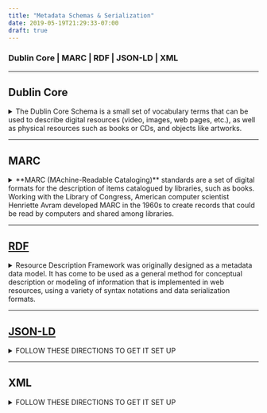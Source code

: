 ```yaml
---
title: "Metadata Schemas & Serialization"
date: 2019-05-19T21:29:33-07:00
draft: true
---
```


### Dublin Core | MARC | RDF | JSON-LD | XML

---

## Dublin Core
<details><summary>The Dublin Core Schema is a small set of vocabulary terms that can be used to describe digital resources (video, images, web pages, etc.), as well as physical resources such as books or CDs, and objects like artworks.</summary>

Dublin Core is an initiative to create a digital "library card catalog" for the Web. Dublin Core is made up of 15 metadata (data that describes data) elements that offer expanded cataloging information and improved document indexing for search engine programs.

### The 15 metadata elements used by Dublin Core are: 
1. title - the name given the resource
1. creator - the person or organization responsible for the content
1. subject - the topic covered
1. description - a textual outline of the content
1. publisher - those responsible for making the resource available
1. contributor - those who added to the content
1. date - when the resource was made available
1. type - a category for the content
1. format - how the resource is presented
1. identifier - numerical identifier for the content such as a URL
1. source - where the content originally derived from
1. language - in what language the content is written
1. relation - how the content relates to other resources, for instance, if it is a chapter in a book
1. coverage - where the resource is physically located
1. rights - a link to a copyright notice

### Two forms of Dublin Core exist: 
1. Simple Dublin Core and Qualified Dublin Core.
Simple Dublin Core expresses elements as attribute-value pairs using just the 15 metadata elements from the Dublin Core Metadata Element Set. 
2. Qualified Dublin Core increases the specificity of metadata by adding information about encoding schemes, enumerated lists of values, or other processing clues. While enabling searches to be more specific, qualifiers are also more complex and can pose challenges to interoperability.

Each method of recording or transferring Dublin Core metadata has its plusses and minuses. HTML, XML, RDF, and relational databases are among the more common methods.

The Dublin Core Metadata Initiative began in 1995, taking its name from the location of the original workshop, Dublin, Ohio. It has since become international in scope and has representatives from more than 20 countries now contributing. Dublin Core has always held that resource discovery should be independent from the medium of the resource. So, while Dublin Core targets electronic resources, it aims to be flexible enough to help in searches for more traditional formats of data too. Web sites, though, are the most common users of Dublin Core.

#### [Metadata Basics](http://dublincore.org/resources/metadata-basics/)
#### [DCMI Metadata Terms](http://www.dublincore.org/specifications/dublin-core/dcmi-terms/)

</details>

---

## MARC
<details><summary>**MARC (MAchine-Readable Cataloging)** standards are a set of digital formats for the description of items catalogued by libraries, such as books. Working with the Library of Congress, American computer scientist Henriette Avram developed MARC in the 1960s to create records that could be read by computers and shared among libraries.</summary>

http://www.librarian.net/talks/marcmetadata/#two

https://en.wikipedia.org/wiki/MARC_standards  
**MARC (MAchine-Readable Cataloging)** standards are a set of digital formats for the description of items catalogued by libraries, such as books. Working with the Library of Congress, American computer scientist Henriette Avram developed MARC in the 1960s to create records that could be read by computers and shared among libraries.

By 1971, MARC formats had become the US national standard for dissemination of bibliographic data. Two years later, they became the international standard. There are several versions of MARC in use around the world, the most predominant being MARC 21, created in 1999 as a result of the harmonization of U.S. and Canadian MARC formats, and UNIMARC, widely used in Europe. The MARC 21 family of standards now includes formats for authority records, holdings records, classification schedules, and community information, in addition to the format for bibliographic records.

#### MARC 21
MARC 21 was designed to redefine the original MARC record format for the 21st century and to make it more accessible to the international community. MARC 21 has formats for the following five types of data: Bibliographic Format, Authority Format, Holdings Format, Community Format, and Classification Data Format.[2] Currently MARC 21 has been implemented successfully by The British Library, the European Institutions and the major library institutions in the United States, and Canada.

MARC 21 is a result of the combination of the United States and Canadian MARC formats (USMARC and CAN/MARC). MARC21 is based on the NISO/ANSI standard Z39.2, which allows users of different software products to communicate with each other and to exchange data.

MARC 21 allows the use of two character sets, either MARC-8 or Unicode encoded as UTF-8. MARC-8 is based on ISO 2022 and allows the use of Hebrew, Cyrillic, Arabic, Greek, and East Asian scripts. MARC 21 in UTF-8 format allows all the languages supported by Unicode.

#### [A Very Brief Review of
the MARC 21 Bibliographic Format](http://web.simmons.edu/~joudrey/marc/)

The MARC (MAchine-Readable Cataloging) encoding system has been used to create electronic catalog records since the mid-1960s. The most current version for use in the United States is MARC 21, a harmonized version of USMARC and CAN/MARC, first published in 1999 and continually revised. Currently, the MARC encoding system holds the position of being the one used for bibliographic records in the vast majority of the world’s online catalogs, although this is poised for change.

##### MARC21 consists of five specific formats:

+ **Bibliographic format**: for encoding bibliographic data in records that are surrogates for information resources
+ **Authority format**: for encoding authority data collected in authority records created to help control the content of those surrogate record fields that are subject to authority control
+ **Holdings format**: for encoding data elements in holdings records that show the holdings and location data for information resources described in surrogate records
+ **Community information format**: for encoding data in records that contain information about events, programs, services, and the like
+ **Classification data format**: for encoding data elements related to classification numbers, the captions associated with them, their hierarchies, and the subject headings with which they correlate

Each MARC format is made up of three structural elements: 
+ the record structure
+ the content designation
+ the actual metadata content

**Record structure** refers to MARC's implementation of the Format for Information Exchange (ISO 2709) and Bibliographic Information Interchange (ANSI/NISO Z39.2), which address the technical aspects of the MARC standard.

**Content designation** refers to semantics. It addresses the use of tags and subfield codes to specifically identify and label the metadata held in parts of MARC records. Content designation allows automated library systems to process, index, and manipulate the data found in the record as needed.

**Content** refers to the metadata contained in the record, formatted according to content standards, controlled vocabularies, classification schemes, and the like.


#### Videos
+ [Beyond MARC: Metadata Standards for Digital Resources](https://www.youtube.com/watch?v=ozKg08td5mE)
+ [What is a MARC record?](https://www.youtube.com/watch?v=fdwF2Jf-RsY)
+ [basics of metadata](https://www.youtube.com/watch?time_continue=6&v=-0vc6LeVa14)
+ [MARC 21](https://www.youtube.com/watch?v=-92mEmB6wa8)

</details>

---

## [RDF](https://www.w3.org/RDF/)
<details><summary>Resource Description Framework was originally designed as a metadata data model. It has come to be used as a general method for conceptual description or modeling of information that is implemented in web resources, using a variety of syntax notations and data serialization formats.</summary>

It is based on the idea of making statements about resources in expressions of the form subject–predicate–object, known as triples.

The **subject** denotes the resource,   
and the **predicate** denotes traits or aspects of the resource,  
and expresses a relationship between the subject and the object.

For example, one way to represent the notion  
"The sky has the color blue" in RDF is as the triple:  
a subject denoting **"the sky"**,  
a predicate denoting **"has the color"**,  
and an object denoting **"blue"**.  
Therefore, RDF uses subject instead of object (or entity) in contrast to the typical approach of an entity–attribute–value model in object-oriented design:  
entity (sky),  
attribute (color),  
and value (blue).

RDF's simple data model and ability to model disparate, abstract concepts has also led to its increasing use in knowledge management applications unrelated to Semantic Web activity.

RDF data is often stored in relational database or native representations (also called Triplestores—or Quad stores, if context such as the named graph is also stored for each RDF triple).

### [RDF::URI.intern](https://www.rubydoc.info/github/ruby-rdf/rdf/RDF%2FURI.intern)
`.intern(str, *args) ⇒ RDF::URI`  
Returns an interned `RDF::URI` instance based on the given uri string.

The maximum number of cached interned URI references is given by the `CACHE_SIZE` constant. This value is unlimited by default, in which case an interned URI object will be purged only when the last strong reference to it is garbage collected (i.e., when its finalizer runs).

Excepting special memory-limited circumstances, it should always be safe and preferred to construct new URI references using `RDF::URI.intern` instead of `RDF::URI.new`, since if an interned object can't be returned for some reason, this method will fall back to returning a freshly-allocated one.

(see #initialize)

Returns: `(RDF::URI)` — an immutable, frozen URI object

#### Videos
+ [RDF Tutorial - An Introduction to the Resource Description Framework](https://www.youtube.com/watch?v=zeYfT1cNKQg)
+ [Semantic Web Tutorial 3/14: Resource Description Framework (RDF) 1/2](https://www.youtube.com/watch?v=6geSpcUJjBA)
+ [KOMMA: Modeling with RDF and linked data](https://www.youtube.com/watch?v=bYQa8fbsjeg)

</details>

---

## [JSON-LD](https://json-ld.org/)
<details><summary>FOLLOW THESE DIRECTIONS TO GET IT SET UP</summary>
#### Videos
+ [What is JSON-LD?](https://www.youtube.com/watch?v=vioCbTo3C-4)
+ [Understanding JSON-LD Structured Data](https://www.youtube.com/watch?v=MF9lS3UU0ww)
+ [JSON-LD: Core Markup](https://www.youtube.com/watch?v=UmvWk_TQ30A)

JavaScript Object Notation for Linked Data, is a method of encoding Linked Data using JSON. It was a goal to require as little effort as possible from developers to transform their existing JSON to JSON-LD. This allows data to be serialized in a way that is similar to traditional JSON.

```
{
  "@context": {
    "name": "http://xmlns.com/foaf/0.1/name",
    "homepage": {
      "@id": "http://xmlns.com/foaf/0.1/workplaceHomepage",
      "@type": "@id"
    },
    "Person": "http://xmlns.com/foaf/0.1/Person"
  },
  "@id": "https://me.example.com",
  "@type": "Person",
  "name": "John Smith",
  "homepage": "https://www.example.com/"
}
```

[A Guide to JSON-LD for Beginners](https://moz.com/blog/json-ld-for-beginners)

</details>

---

## XML
<details><summary>FOLLOW THESE DIRECTIONS TO GET IT SET UP</summary>
#### Videos
+ [XML Tutorial for Beginners Theory - YouTube](https://www.youtube.com/watch?v=n-y-YHVZSwk)
+ [An Introduction to XML: The Basics Part 1](https://www.youtube.com/watch?v=Q0k5ySZGPBc)
+ [Organization & Representation of Information](http://eduscapes.com/digital/4.htm)

XML stands for eXtensible Markup Language. XML is a markup language much like HTML. XML was designed to store and transport data. XML was designed to be self-descriptive. XML is a W3C Recommendation.

### Key terminology
The material in this section is based on the XML Specification. This is not an exhaustive list of all the constructs that appear in XML; it provides an introduction to the key constructs most often encountered in day-to-day use.

#### Character
An XML document is a string of characters. Almost every legal Unicode character may appear in an XML document.
Processor and application
The processor analyzes the markup and passes structured information to an application. The specification places requirements on what an XML processor must do and not do, but the application is outside its scope. The processor (as the specification calls it) is often referred to colloquially as an XML parser.

#### Markup and content
The characters making up an XML document are divided into markup and content, which may be distinguished by the application of simple syntactic rules. Generally, strings that constitute markup either begin with the character < and end with a >, or they begin with the character & and end with a ;. Strings of characters that are not markup are content. However, in a CDATA section, the delimiters <![CDATA[ and ]]> are classified as markup, while the text between them is classified as content. In addition, whitespace before and after the outermost element is classified as markup.

#### Tag
A tag is a markup construct that begins with < and ends with >. Tags come in three flavors:
start-tag, such as <section>;
end-tag, such as </section>;
empty-element tag, such as <line-break />.

#### Element
An element is a logical document component that either begins with a start-tag and ends with a matching end-tag or consists only of an empty-element tag. The characters between the start-tag and end-tag, if any, are the element's content, and may contain markup, including other elements, which are called child elements. An example is <greeting>Hello, world!</greeting>. Another is <line-break />.

#### Attribute
An attribute is a markup construct consisting of a name–value pair that exists within a start-tag or empty-element tag. An example is <img src="madonna.jpg" alt="Madonna" />, where the names of the attributes are "src" and "alt", and their values are "madonna.jpg" and "Madonna" respectively. Another example is <step number="3">Connect A to B.</step>, where the name of the attribute is "number" and its value is "3". An XML attribute can only have a single value and each attribute can appear at most once on each element. In the common situation where a list of multiple values is desired, this must be done by encoding the list into a well-formed XML attribute[i] with some format beyond what XML defines itself. Usually this is either a comma or semi-colon delimited list or, if the individual values are known not to contain spaces,[ii] a space-delimited list can be used. <div class="inner greeting-box">Welcome!</div>, where the attribute "class" has both the value "inner greeting-box" and also indicates the two CSS class names "inner" and "greeting-box".

#### XML declaration
XML documents may begin with an XML declaration that describes some information about themselves. An example is <?xml version="1.0" encoding="UTF-8"?>.

</details>
